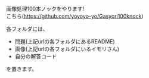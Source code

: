画像処理100本ノックをやります!  
こちら(https://github.com/yoyoyo-yo/Gasyori100knock)

各フォルダには、

- 問題(上記urlの各フォルダにあるREADME)
- 画像(上記urlの各フォルダにいるイモリさん)
- 自分の解答コード

を置きます。
